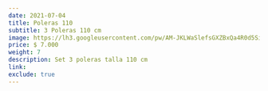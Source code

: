 ```yaml
---
date: 2021-07-04
title: Poleras 110
subtitle: 3 Poleras 110 cm
image: https://lh3.googleusercontent.com/pw/AM-JKLWaSlefsGXZBxQa4R0d5Si7GXcUA6oAyBSjGXmXK61OFHxkbNxWJqJXDHgwQ7LrF4_skzPb1tzdRqDPhqbFKvIp1EKL0O7i0Xk1rse8an94UpZll3QTsSwnTGrTIGrJRLM8M_vnIzGQUutxjXeRoT04pA=w828-h621-no?authuser=0
price: $ 7.000
weight: 7
description: Set 3 poleras talla 110 cm
link: 
exclude: true
---
```

